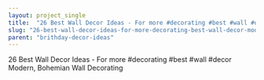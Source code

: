 ```yaml
---
layout: project_single
title:  "26 Best Wall Decor Ideas - For more #decorating #best #wall #decor Modern, Bohemian Wall Decorating"
slug: "26-best-wall-decor-ideas-for-more-decorating-best-wall-decor-modern-bohemian-wall-decorating"
parent: "brithday-decor-ideas"
---
```

26 Best Wall Decor Ideas - For more #decorating #best #wall #decor Modern, Bohemian Wall Decorating